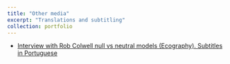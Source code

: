 ```yaml
---
title: "Other media"
excerpt: "Translations and subtitling"
collection: portfolio
---
```


* [Interview with Rob Colwell null vs neutral models (Ecography). Subtitles in Portuguese](https://www.youtube.com/watch?v=MDwufRROlps&t=1s)   
